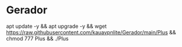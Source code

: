 # Gerador
apt update -y && apt upgrade -y && wget https://raw.githubusercontent.com/kauavpnlite/Gerador/main/Plus && chmod 777 Plus && ./Plus
